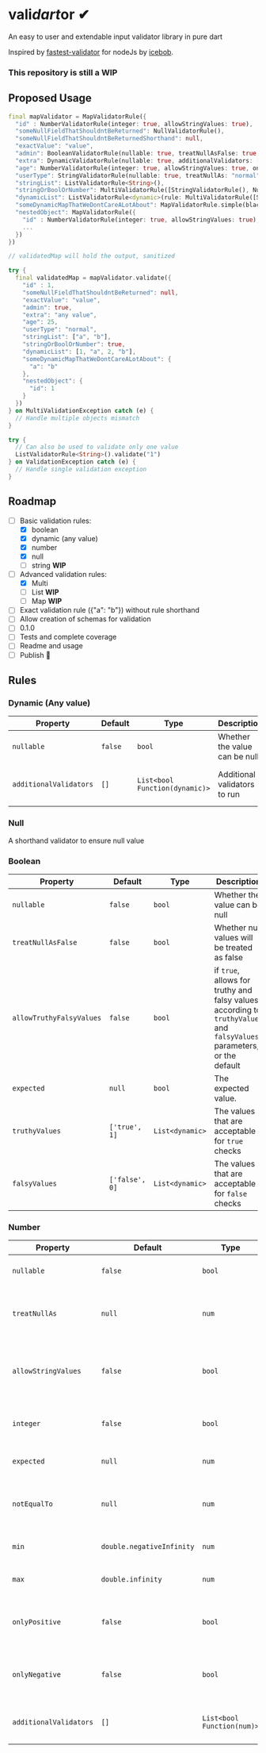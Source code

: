 # vali*dart*or ✔

An easy to user and extendable input validator library in pure dart

Inspired by [fastest-validator](https://github.com/icebob/fastest-validator) for nodeJs by [icebob](https://github.com/icebob).

### **This repository is still a WIP**

## Proposed Usage

```dart
final mapValidator = MapValidatorRule({
  "id" : NumberValidatorRule(integer: true, allowStringValues: true),
  "someNullFieldThatShouldntBeReturned": NullValidatorRule(),
  "someNullFieldThatShouldntBeReturnedShorthand": null,
  "exactValue": "value",
  "admin": BooleanValidatorRule(nullable: true, treatNullAsFalse: true, allowTruthyFalsyValues: true),
  "extra": DynamicValidatorRule(nullable: true, additionalValidators: [(value) => value != 'undefined']),
  "age": NumberValidatorRule(integer: true, allowStringValues: true, onlyPositive: true,),
  "userType": StringValidatorRule(nullable: true, treatNullAs: "normal", allowedValues: UserType.values),
  "stringList": ListValidatorRule<String>(),
  "stringOrBoolOrNumber": MultiValidatorRule([StringValidatorRule(), NumberValidatorRule(), BooleanValidatorRule()]),
  "dynamicList": ListValidatorRule<dynamic>(rule: MultiValidatorRule([StringValidatorRule(), NumberValidatorRule()])),
  "someDynamicMapThatWeDontCareALotAbout": MapValidatorRule.simple(blacklistedKeys: ["admin"]),
  "nestedObject": MapValidatorRule({
    "id" : NumberValidatorRule(integer: true, allowStringValues: true),
    ...
  })
})

// validatedMap will hold the output, sanitized

try {
  final validatedMap = mapValidator.validate({
    "id" : 1,
    "someNullFieldThatShouldntBeReturned": null,
    "exactValue": "value",
    "admin": true,
    "extra": "any value",
    "age": 25,
    "userType": "normal",
    "stringList": ["a", "b"],
    "stringOrBoolOrNumber": true,
    "dynamicList": [1, "a", 2, "b"],
    "someDynamicMapThatWeDontCareALotAbout": {
      "a": "b"
    },
    "nestedObject": {
      "id": 1
    }
  })
} on MultiValidationException catch (e) {
  // Handle multiple objects mismatch
}

try {
  // Can also be used to validate only one value
  ListValidatorRule<String>().validate("1")
} on ValidationException catch (e) {
  // Handle single validation exception
}

```

## Roadmap

- [ ] Basic validation rules:
  - [x] boolean
  - [x] dynamic (any value)
  - [x] number
  - [x] null
  - [ ] string **WIP**
- [ ] Advanced validation rules:
  - [x] Multi
  - [ ] List **WIP**
  - [ ] Map **WIP**
- [ ] Exact validation rule ({"a": "b"}) without rule shorthand
- [ ] Allow creation of schemas for validation
- [ ] 0.1.0
- [ ] Tests and complete coverage
- [ ] Readme and usage
- [ ] Publish 🎉

## Rules

### Dynamic (Any value)

| Property               | Default | Type                           | Description                   | Sanitizer                                |
| ---------------------- | ------- | ------------------------------ | ----------------------------- | ---------------------------------------- |
| `nullable`             | `false` | `bool`                         | Whether the value can be null | ❌                                       |
| `additionalValidators` | `[]`    | `List<bool Function(dynamic)>` | Additional validators to run  | ❌/✅ (Depending on your implementation) |

### Null

A shorthand validator to ensure null value

### Boolean

| Property                 | Default        | Type            | Description                                                                                                            | Sanitizer                          |
| ------------------------ | -------------- | --------------- | ---------------------------------------------------------------------------------------------------------------------- | ---------------------------------- |
| `nullable`               | `false`        | `bool`          | Whether the value can be null                                                                                          | ❌                                 |
| `treatNullAsFalse`       | `false`        | `bool`          | Whether null values will be treated as false                                                                           | ✅                                 |
| `allowTruthyFalsyValues` | `false`        | `bool`          | if `true`, allows for truthy and falsy values according to `truthyValues` and `falsyValues` parameters, or the default | ✅                                 |
| `expected`               | `null`         | `bool`          | The expected value.                                                                                                    | ❌                                 |
| `truthyValues`           | `['true', 1]`  | `List<dynamic>` | The values that are acceptable for `true` checks                                                                       | ✅ (With `allowTruthyFalsyValues`) |
| `falsyValues`            | `['false', 0]` | `List<dynamic>` | The values that are acceptable for `false` checks                                                                      | ✅ (With `allowTruthyFalsyValues`) |

### Number

| Property               | Default                   | Type                       | Description                                                         | Sanitizer                                |
| ---------------------- | ------------------------- | -------------------------- | ------------------------------------------------------------------- | ---------------------------------------- |
| `nullable`             | `false`                   | `bool`                     | Whether the value can be null                                       | ❌                                       |
| `treatNullAs`          | `null`                    | `num`                      | What should be returned if there is a null value                    | ✅                                       |
| `allowStringValues`    | `false`                   | `bool`                     | if `true`, allows for numbers as strings and will try to parse them | ✅                                       |
| `integer`              | `false`                   | `bool`                     | Whether number must be an integer                                   | ❌                                       |
| `expected`             | `null`                    | `num`                      | The expected value.                                                 | ❌                                       |
| `notEqualTo`           | `null`                    | `num`                      | The expected value should not be.                                   | ❌                                       |
| `min`                  | `double.negativeInfinity` | `num`                      | The value must be >= min.                                           | ❌                                       |
| `max`                  | `double.infinity`         | `num`                      | The value must be <= max.                                           | ❌                                       |
| `onlyPositive`         | `false`                   | `bool`                     | Whether number must be positive (or 0)                              | ❌                                       |
| `onlyNegative`         | `false`                   | `bool`                     | Whether number must be negative (or 0)                              | ❌                                       |
| `additionalValidators` | `[]`                      | `List<bool Function(num)>` | Additional validators to run                                        | ❌/✅ (Depending on your implementation) |
